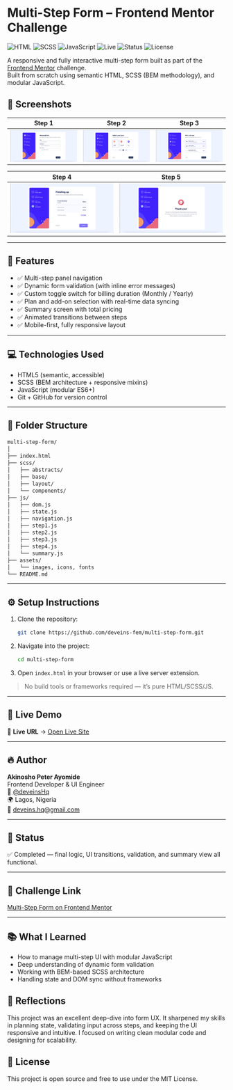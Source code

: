 # Multi-Step Form – Frontend Mentor Challenge

![HTML](https://img.shields.io/badge/HTML5-E34F26?logo=html5&logoColor=white)
![SCSS](https://img.shields.io/badge/SCSS-CC6699?logo=sass&logoColor=white)
![JavaScript](https://img.shields.io/badge/JavaScript-F7DF1E?logo=javascript&logoColor=black)
![Live](https://img.shields.io/badge/Live-Demo-blue?logo=githubpages&logoColor=white)
![Status](https://img.shields.io/badge/Status-Completed-brightgreen)
![License](https://img.shields.io/badge/License-MIT-green.svg)

A responsive and fully interactive multi-step form built as part of the [Frontend Mentor](https://www.frontendmentor.io/challenges/multistep-form-YVAnSdqQBJ) challenge.  
Built from scratch using semantic HTML, SCSS (BEM methodology), and modular JavaScript.


## 📸 Screenshots

| Step 1 | Step 2 | Step 3 |
|--------|--------|--------|
| ![Step 1](./assets/screenshots/step1.png) | ![Step 2](./assets/screenshots/step2.png) | ![Step 3](./assets/screenshots/step3.png) |

| Step 4 | Step 5 |
|--------|--------|
| ![Step 4](./assets/screenshots/step4.png) | ![Step 5](./assets/screenshots/step5.png) |

---

## 🧠 Features

- ✅ Multi-step panel navigation
- ✅ Dynamic form validation (with inline error messages)
- ✅ Custom toggle switch for billing duration (Monthly / Yearly)
- ✅ Plan and add-on selection with real-time data syncing
- ✅ Summary screen with total pricing
- ✅ Animated transitions between steps
- ✅ Mobile-first, fully responsive layout

---

## 💻 Technologies Used

- HTML5 (semantic, accessible)
- SCSS (BEM architecture + responsive mixins)
- JavaScript (modular ES6+)
- Git + GitHub for version control

---

## 📁 Folder Structure

```
multi-step-form/
│
├── index.html
├── scss/
│   ├── abstracts/
│   ├── base/
│   ├── layout/
│   └── components/
├── js/
│   ├── dom.js
│   ├── state.js
│   ├── navigation.js
│   ├── step1.js
│   ├── step2.js
│   ├── step3.js
│   ├── step4.js
│   └── summary.js
├── assets/
│   └── images, icons, fonts
└── README.md
```

---

## ⚙️ Setup Instructions

1. Clone the repository:
   ```bash
   git clone https://github.com/deveins-fem/multi-step-form.git
   ```

2. Navigate into the project:
   ```bash
   cd multi-step-form
   ```

3. Open `index.html` in your browser or use a live server extension.

> No build tools or frameworks required — it’s pure HTML/SCSS/JS.

---

## 🚀 Live Demo

🔗 **Live URL** → [Open Live Site](https://deveins-multi-step-form.netlify.app/)

---

## 🔥 Author

**Akinosho Peter Ayomide**  
Frontend Developer & UI Engineer  
📛 [@deveinsHq](https://twitter.com/deveinsHq)  
🌍 Lagos, Nigeria  
📧 deveins.hq@gmail.com

---

## 🏁 Status

✅ Completed — final logic, UI transitions, validation, and summary view all functional.

---

## 🧪 Challenge Link

[Multi-Step Form on Frontend Mentor](https://www.frontendmentor.io/challenges/multistep-form-YVAnSdqQBJ)

---

## 📚 What I Learned

- How to manage multi-step UI with modular JavaScript
- Deep understanding of dynamic form validation
- Working with BEM-based SCSS architecture
- Handling state and DOM sync without frameworks

## 🧠 Reflections

This project was an excellent deep-dive into form UX. It sharpened my skills in planning state, validating input across steps, and keeping the UI responsive and intuitive. I focused on writing clean modular code and designing for scalability.

## 📌 License

This project is open source and free to use under the MIT License.
